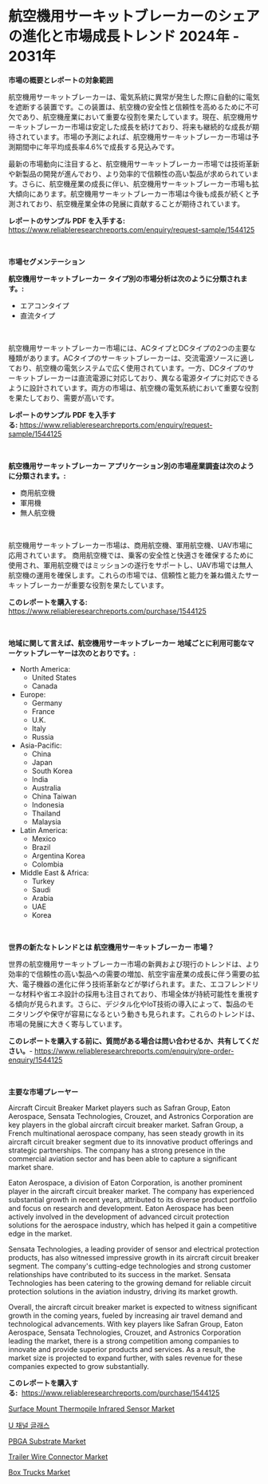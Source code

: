 <p><h1>航空機用サーキットブレーカーのシェアの進化と市場成長トレンド 2024年 - 2031年</h1></p><p><strong>市場の概要とレポートの対象範囲</strong></p>
<p><p>航空機用サーキットブレーカーは、電気系統に異常が発生した際に自動的に電気を遮断する装置です。この装置は、航空機の安全性と信頼性を高めるために不可欠であり、航空機産業において重要な役割を果たしています。現在、航空機用サーキットブレーカー市場は安定した成長を続けており、将来も継続的な成長が期待されています。市場の予測によれば、航空機用サーキットブレーカー市場は予測期間中に年平均成長率4.6%で成長する見込みです。</p><p>最新の市場動向に注目すると、航空機用サーキットブレーカー市場では技術革新や新製品の開発が進んでおり、より効率的で信頼性の高い製品が求められています。さらに、航空機産業の成長に伴い、航空機用サーキットブレーカー市場も拡大傾向にあります。航空機用サーキットブレーカー市場は今後も成長が続くと予測されており、航空機産業全体の発展に貢献することが期待されています。</p></p>
<p><strong>レポートのサンプル PDF を入手する:</strong> <a href="https://www.reliableresearchreports.com/enquiry/request-sample/1544125">https://www.reliableresearchreports.com/enquiry/request-sample/1544125</a></p>
<p>&nbsp;</p>
<p><strong>市場セグメンテーション</strong></p>
<p><strong>航空機用サーキットブレーカー タイプ別の市場分析は次のように分類されます。:</strong></p>
<p><ul><li>エアコンタイプ</li><li>直流タイプ</li></ul></p>
<p>&nbsp;</p>
<p><p>航空機用サーキットブレーカー市場には、ACタイプとDCタイプの2つの主要な種類があります。ACタイプのサーキットブレーカーは、交流電源ソースに適しており、航空機の電気システムで広く使用されています。一方、DCタイプのサーキットブレーカーは直流電源に対応しており、異なる電源タイプに対応できるように設計されています。両方の市場は、航空機の電気系統において重要な役割を果たしており、需要が高いです。</p></p>
<p><strong>レポートのサンプル PDF を入手する:</strong>&nbsp;<a href="https://www.reliableresearchreports.com/enquiry/request-sample/1544125">https://www.reliableresearchreports.com/enquiry/request-sample/1544125</a></p>
<p>&nbsp;</p>
<p><strong> 航空機用サーキットブレーカー アプリケーション別の市場産業調査は次のように分類されます。:</strong></p>
<p><ul><li>商用航空機</li><li>軍用機</li><li>無人航空機</li></ul></p>
<p>&nbsp;</p>
<p><p>航空機用サーキットブレーカー市場は、商用航空機、軍用航空機、UAV市場に応用されています。 商用航空機では、乗客の安全性と快適さを確保するために使用され、軍用航空機ではミッションの遂行をサポートし、UAV市場では無人航空機の運用を確保します。これらの市場では、信頼性と能力を兼ね備えたサーキットブレーカーが重要な役割を果たしています。</p></p>
<p><strong>このレポートを購入する:</strong>&nbsp; <a href="https://www.reliableresearchreports.com/purchase/1544125">https://www.reliableresearchreports.com/purchase/1544125</a></p>
<p>&nbsp;</p>
<p><strong>地域に関して言えば、航空機用サーキットブレーカー 地域ごとに利用可能なマーケットプレーヤーは次のとおりです。:</strong></p>
<p><ul>
    <li>
        North America:
        <ul>
            <li>United States</li>
            <li>Canada</li>
        </ul>
    </li>
    <li>
        Europe:
        <ul>
            <li>Germany</li>
            <li>France</li>
            <li>U.K.</li>
            <li>Italy</li>
            <li>Russia</li>
        </ul>
    </li>
    <li>
        Asia-Pacific:
        <ul>
            <li>China</li>
            <li>Japan</li>
            <li>South Korea</li>
            <li>India</li>
            <li>Australia</li>
            <li>China Taiwan</li>
            <li>Indonesia</li>
            <li>Thailand</li>
            <li>Malaysia</li>
        </ul>
    </li>
    <li>
        Latin America:
        <ul>
            <li>Mexico</li>
            <li>Brazil</li>
            <li>Argentina Korea</li>
            <li>Colombia</li>
        </ul>
    </li>
    <li>
        Middle East & Africa:
        <ul>
            <li>Turkey</li>
            <li>Saudi</li>
            <li>Arabia</li>
            <li>UAE</li>
            <li>Korea</li>
        </ul>
    </li>
    </ul></p>
<p>&nbsp;</p>
<p><strong>世界の新たなトレンドとは 航空機用サーキットブレーカー 市場？</strong></p>
<p><p>世界の航空機用サーキットブレーカー市場の新興および現行のトレンドは、より効率的で信頼性の高い製品への需要の増加、航空宇宙産業の成長に伴う需要の拡大、電子機器の進化に伴う技術革新などが挙げられます。また、エコフレンドリーな材料や省エネ設計の採用も注目されており、市場全体が持続可能性を重視する傾向が見られます。さらに、デジタル化やIoT技術の導入によって、製品のモニタリングや保守が容易になるという動きも見られます。これらのトレンドは、市場の発展に大きく寄与しています。</p></p>
<p><strong>このレポートを購入する前に、質問がある場合は問い合わせるか、共有してください。</strong>- <a href="https://www.reliableresearchreports.com/enquiry/pre-order-enquiry/1544125">https://www.reliableresearchreports.com/enquiry/pre-order-enquiry/1544125</a></p>
<p>&nbsp;</p>
<p><strong>主要な市場プレーヤー</strong></p>
<p><p>Aircraft Circuit Breaker Market players such as Safran Group, Eaton Aerospace, Sensata Technologies, Crouzet, and Astronics Corporation are key players in the global aircraft circuit breaker market. Safran Group, a French multinational aerospace company, has seen steady growth in its aircraft circuit breaker segment due to its innovative product offerings and strategic partnerships. The company has a strong presence in the commercial aviation sector and has been able to capture a significant market share.</p><p>Eaton Aerospace, a division of Eaton Corporation, is another prominent player in the aircraft circuit breaker market. The company has experienced substantial growth in recent years, attributed to its diverse product portfolio and focus on research and development. Eaton Aerospace has been actively involved in the development of advanced circuit protection solutions for the aerospace industry, which has helped it gain a competitive edge in the market.</p><p>Sensata Technologies, a leading provider of sensor and electrical protection products, has also witnessed impressive growth in its aircraft circuit breaker segment. The company's cutting-edge technologies and strong customer relationships have contributed to its success in the market. Sensata Technologies has been catering to the growing demand for reliable circuit protection solutions in the aviation industry, driving its market growth.</p><p>Overall, the aircraft circuit breaker market is expected to witness significant growth in the coming years, fueled by increasing air travel demand and technological advancements. With key players like Safran Group, Eaton Aerospace, Sensata Technologies, Crouzet, and Astronics Corporation leading the market, there is a strong competition among companies to innovate and provide superior products and services. As a result, the market size is projected to expand further, with sales revenue for these companies expected to grow substantially.</p></p>
<p><strong>このレポートを購入する:</strong>&nbsp;&nbsp;<a href="https://www.reliableresearchreports.com/purchase/1544125">https://www.reliableresearchreports.com/purchase/1544125</a></p>
<p><p><a href="https://github.com/markusgodoy/Market-Research-Report-List-2/blob/main/surface-mount-thermopile-infrared-sensor-market.md">Surface Mount Thermopile Infrared Sensor Market</a></p><p><a href="https://github.com/vsnao330707/Market-Research-Report-List-1/blob/main/478789012278.md">U 채널 글래스</a></p><p><a href="https://github.com/arionmp/Market-Research-Report-List-2/blob/main/pbga-substrate-market.md">PBGA Substrate Market</a></p><p><a href="https://issuu.com/reportprime-2/docs/trailer-wire-connector-market-size-2030.pptx">Trailer Wire Connector Market</a></p><p><a href="https://issuu.com/reportprime-2/docs/box-trucks-market-size-2030.pptx">Box Trucks Market</a></p></p>